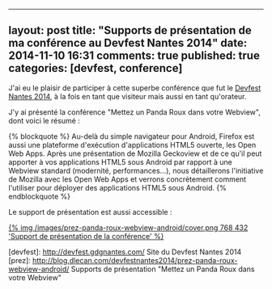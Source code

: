 
---
layout: post
title: "Supports de présentation de ma conférence au Devfest Nantes 2014"
date: 2014-11-10 16:31
comments: true
published: true
categories: [devfest, conference]
---

J'ai eu le plaisir de participer à cette superbe conférence que fut le [Devfest Nantes 2014](devfest), à la fois en tant que visiteur mais aussi en tant qu'orateur.

J'y ai présenté la conférence "Mettez un Panda Roux dans votre Webview", dont voici le résumé :

{% blockquote %}
Au-delà du simple navigateur pour Android, Firefox est aussi une plateforme d'exécution d'applications HTML5 ouverte, les Open Web Apps.
Après une présentation de Mozilla Geckoview et de ce qu'il peut apporter à vos applications HTML5 sous Android par rapport à une Webview standard (modernité, performances...), nous détaillerons l'initiative de Mozilla avec les Open Web Apps et verrons concrètement comment l'utiliser pour déployer des applications HTML5 sous Android.
{% endblockquote %}

Le support de présentation est aussi accessible :

[{% img /images/prez-panda-roux-webview-android/cover.png 768 432 'Support de présentation de la conférence' %}](prez)

[devfest]: http://devfest.gdgnantes.com/ Site du Devfest Nantes 2014
[prez]: http://blog.dlecan.com/devfestnantes2014/prez-panda-roux-webview-android/ Supports de présentation "Mettez un Panda Roux dans votre Webview"